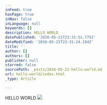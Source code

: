 ```yaml
---
inFeed: true
hasPage: true
inNav: false
inLanguage: null
keywords: []
description: HELLO WORLD
datePublished: '2016-05-21T23:31:51.775Z'
dateModified: '2016-05-21T23:31:24.184Z'
title: ''
author: []
authors: []
publisher: null
starred: false
sourcePath: _posts/2016-05-21-hello-world.md
url: hello-world/index.html
_type: Article

---
```

HELLO WORLD
![](https://the-grid-user-content.s3-us-west-2.amazonaws.com/49bb4470-02c0-4c15-9f61-43c78b345c23.jpg)